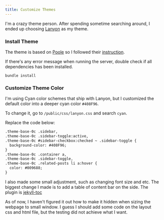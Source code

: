 ```yaml
---
title: Customize Themes
---
```


I'm a crazy theme person. After spending sometime searching around, I ended up choosing [Lanyon](https://github.com/poole/lanyon) as my theme.

### Install Theme

The theme is based on [Poole](https://github.com/poole) so I followed their [instruction](https://github.com/poole/poole#usage).

If there's any error message when running the server, double check if all dependencies has been installed.

```
bundle install
```

### Customize Theme Color

I'm using Cyan color schemes that ship with Lanyon, but I customized the default color into a deeper cyan color `#408F96`.

To change it, go to `/public/css/lanyon.css` and search `cyan`.

Replace the code below:

```html
.theme-base-0c .sidebar,
.theme-base-0c .sidebar-toggle:active,
.theme-base-0c #sidebar-checkbox:checked ~ .sidebar-toggle {
  background-color: #408F96;
}
.theme-base-0c .container a,
.theme-base-0c .sidebar-toggle,
.theme-base-0c .related-posts li a:hover {
  color: #009688;
}
```

I also made some small adjustment, such as changing font size and etc. The biggest change I made is to add a table of content bar on the side. The plugin is [jekyll-toc](https://github.com/toshimaru/jekyll-toc)

As of now, I haven't figured it out how to make it hidden when sizing the webpage to small window. I guess I should add some code on the layout css and html file, but the testing did not achieve what I want.

